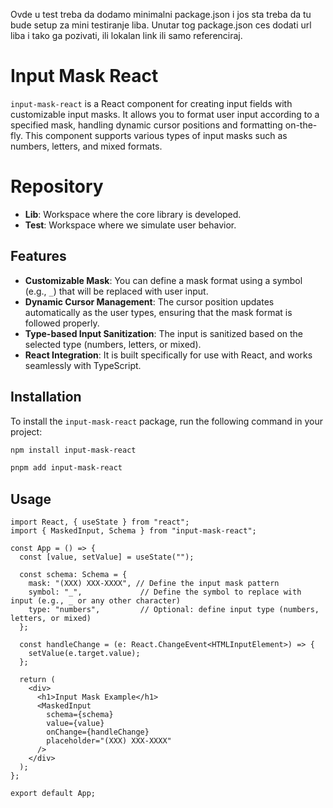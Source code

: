 <OVO LAKI POSLE IZBRISHI>

Ovde u test treba da dodamo minimalni package.json i jos sta treba da tu bude setup za mini testiranje liba.
Unutar tog package.json ces dodati url liba i tako ga pozivati, ili lokalan link ili samo referenciraj.




# Input Mask React

`input-mask-react` is a React component for creating input fields with customizable input masks. It allows you to format user input according to a specified mask, handling dynamic cursor positions and formatting on-the-fly. This component supports various types of input masks such as numbers, letters, and mixed formats.

# Repository
 
 - **Lib**: Workspace where the core library is developed.
 - **Test**: Workspace where we simulate user behavior.

## Features

- **Customizable Mask**: You can define a mask format using a symbol (e.g., `_`) that will be replaced with user input.
- **Dynamic Cursor Management**: The cursor position updates automatically as the user types, ensuring that the mask format is followed properly.
- **Type-based Input Sanitization**: The input is sanitized based on the selected type (numbers, letters, or mixed).
- **React Integration**: It is built specifically for use with React, and works seamlessly with TypeScript.

## Installation

To install the `input-mask-react` package, run the following command in your project:
  
```bash
npm install input-mask-react
```

```bash
pnpm add input-mask-react
```

## Usage
```
import React, { useState } from "react";
import { MaskedInput, Schema } from "input-mask-react";

const App = () => {
  const [value, setValue] = useState("");

  const schema: Schema = {
    mask: "(XXX) XXX-XXXX", // Define the input mask pattern
    symbol: "_",             // Define the symbol to replace with input (e.g., _ or any other character)
    type: "numbers",         // Optional: define input type (numbers, letters, or mixed)
  };

  const handleChange = (e: React.ChangeEvent<HTMLInputElement>) => {
    setValue(e.target.value);
  };

  return (
    <div>
      <h1>Input Mask Example</h1>
      <MaskedInput
        schema={schema}
        value={value}
        onChange={handleChange}
        placeholder="(XXX) XXX-XXXX"
      />
    </div>
  );
};

export default App;
```